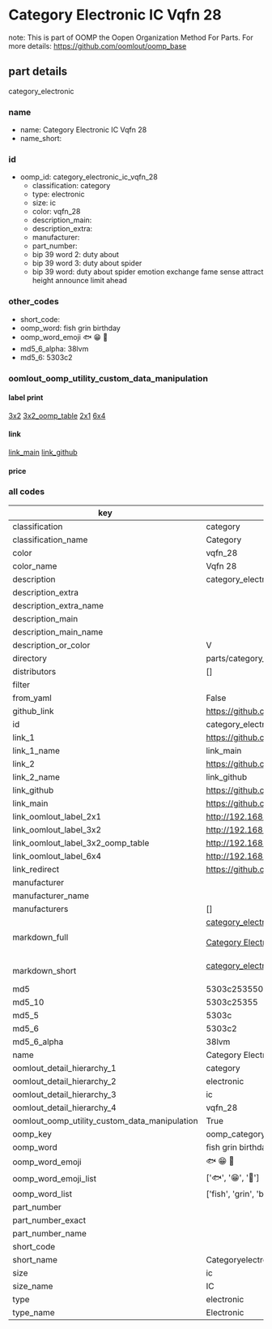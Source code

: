 # Category Electronic IC Vqfn 28  

note: This is part of OOMP the Oopen Organization Method For Parts. For more details: https://github.com/oomlout/oomp_base

##  part details
  



category_electronic



### name
* name: Category Electronic IC Vqfn 28
* name_short: 
### id
* oomp_id: category_electronic_ic_vqfn_28
  * classification: category
  * type: electronic
  * size: ic
  * color: vqfn_28
  * description_main: 
  * description_extra: 
  * manufacturer: 
  * part_number: 
  * bip 39 word 2: duty about
  * bip 39 word 3: duty about spider
  * bip 39 word: duty about spider emotion exchange fame sense attract height announce limit ahead

### other_codes
* short_code: 
* oomp_word: fish grin birthday
* oomp_word_emoji :fish: :grin: :birthday:
* md5_6_alpha: 38lvm
* md5_6: 5303c2






### oomlout_oomp_utility_custom_data_manipulation
#### label print
[3x2](http://192.168.1.245:1112/?label=oomp%2038lvm)
[3x2_oomp_table](http://192.168.1.108:1112/?label=oomp%2038lvm)
[2x1](http://192.168.1.242:1112/?label=oomp%2038lvm)
[6x4](http://192.168.1.55:1112/?label=oomp%2038lvm)    

#### link

[link_main](https://github.com/oomlout/oomlout_oomp_version_1_messy/tree/main/parts/category_electronic_ic_vqfn_28) [link_github](https://github.com/oomlout/oomlout_oomp_version_1_messy/tree/main/parts/category_electronic_ic_vqfn_28)                             

#### price







### all codes 
| key | value |  
| --- | --- |  
| classification | category |  
| classification_name | Category |  
| color | vqfn_28 |  
| color_name | Vqfn 28 |  
| description | category_electronic |  
| description_extra |  |  
| description_extra_name |  |  
| description_main |  |  
| description_main_name |  |  
| description_or_color | V  |  
| directory | parts/category_electronic_ic_vqfn_28 |  
| distributors | [] |  
| filter |  |  
| from_yaml | False |  
| github_link | https://github.com/oomlout/oomlout_oomp_part_src/tree/main/parts/category_electronic_ic_vqfn_28 |  
| id | category_electronic_ic_vqfn_28 |  
| link_1 | https://github.com/oomlout/oomlout_oomp_version_1_messy/tree/main/parts/category_electronic_ic_vqfn_28 |  
| link_1_name | link_main |  
| link_2 | https://github.com/oomlout/oomlout_oomp_version_1_messy/tree/main/parts/category_electronic_ic_vqfn_28 |  
| link_2_name | link_github |  
| link_github | https://github.com/oomlout/oomlout_oomp_version_1_messy/tree/main/parts/category_electronic_ic_vqfn_28 |  
| link_main | https://github.com/oomlout/oomlout_oomp_version_1_messy/tree/main/parts/category_electronic_ic_vqfn_28 |  
| link_oomlout_label_2x1 | http://192.168.1.242:1112/?label=oomp%2038lvm |  
| link_oomlout_label_3x2 | http://192.168.1.245:1112/?label=oomp%2038lvm |  
| link_oomlout_label_3x2_oomp_table | http://192.168.1.108:1112/?label=oomp%2038lvm |  
| link_oomlout_label_6x4 | http://192.168.1.55:1112/?label=oomp%2038lvm |  
| link_redirect | https://github.com/oomlout/oomlout_oomp_version_1_messy/tree/main/parts/category_electronic_ic_vqfn_28 |  
| manufacturer |  |  
| manufacturer_name |  |  
| manufacturers | [] |  
| markdown_full | [category_electronic_ic_vqfn_28](none)<br>[](none)<br>[Category Electronic Ic Vqfn 28](none)<br><br> |  
| markdown_short | [category_electronic_ic_vqfn_28](none)<br><br> |  
| md5 | 5303c253550ed87949a7548da3401a24 |  
| md5_10 | 5303c25355 |  
| md5_5 | 5303c |  
| md5_6 | 5303c2 |  
| md5_6_alpha | 38lvm |  
| name | Category Electronic IC Vqfn 28 |  
| oomlout_detail_hierarchy_1 | category |  
| oomlout_detail_hierarchy_2 | electronic |  
| oomlout_detail_hierarchy_3 | ic |  
| oomlout_detail_hierarchy_4 | vqfn_28 |  
| oomlout_oomp_utility_custom_data_manipulation | True |  
| oomp_key | oomp_category_electronic_ic_vqfn_28 |  
| oomp_word | fish grin birthday |  
| oomp_word_emoji | :fish: :grin: :birthday: |  
| oomp_word_emoji_list | [':fish:', ':grin:', ':birthday:'] |  
| oomp_word_list | ['fish', 'grin', 'birthday'] |  
| part_number |  |  
| part_number_exact |  |  
| part_number_name |  |  
| short_code |  |  
| short_name | Categoryelectronic |  
| size | ic |  
| size_name | IC |  
| type | electronic |  
| type_name | Electronic |  
